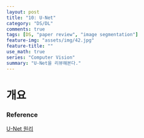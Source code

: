 ```yaml
---
layout: post
title: "10: U-Net"
category: "DS/DL"
comments: true
tags: [DS, "paper review", "image segmentation"]
feature-img: "assets/img/42.jpg"
feature-title: ""
use_math: true
series: "Computer Vision"
summary: "U-Net을 리뷰해본다."
---
```


# 개요

### Reference

[U-Net 원리](https://kuklife.tistory.com/119?category=872135)
